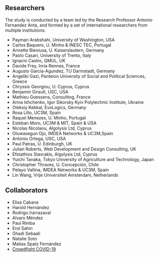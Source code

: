 ## Researchers

The study is conducted by a team led by the Research Professor Antonio Fernandez Anta, and formed by a set of international researchers from multiple institutions:

- Payman Arabshahi, University of Washington, USA
- Carlos Baquero, U. Minho & INESC TEC, Portugal
- Annette Bieniusa, U. Kaiserslautern, Germany
- Paolo Casari, University of Trento, Italy
- Ignacio Castro, QMUL, UK
- Davide Frey, Inria Rennes, France
- Augusto Garcia-Agundez, TU Darmstadt, Germany
- Angeliki Gazi, Panteion University of Social and Political Sciences, Greece
- Chryssis Georgiou, U. Cyprus, Cyprus
- Benjamin Girault, USC, USA
- Mathieu Goessens, Consulting, France
- Anna Ishchenko, Igor Sikorsky Kyiv Polytechnic Institute, Ukraine
- Oleksiy Kebkal, EvoLogics, Germany
- Rosa Lillo, UC3M, Spain
- Raquel Menezes, U. Minho, Portugal
- Esteban Moro, UC3M & MIT, Spain & USA
- Nicolas Nicolaou, Algolysis Ltd, Cyprus
- Oluwasegun Ojo, IMDEA Networks & UC3M,Spain
- Antonio Ortega, USC, USA
- Paul Patras, U. Edinburgh, UK
- Julian Roberts, Web Development and Design Consulting, UK
- Efstathios Stavrakis, Algolysis Ltd, Cyprus
- Yuichi Tanaka, Tokyo University of Agriculture and Technology, Japan
- Christopher Thraves, U. Concepción, Chile
- Pelayo Vallina, IMDEA Networks & UC3M, Spain
- Lin Wang, Vrije Universiteit Amsterdam, Netherlands

## Collaborators

- Elisa Cabana
- Harold Hernández
- Rodrigo Irarrazaval
- Alvaro Méndez
- Paul Rimba
- Erol Sahin
- Ghadi Sebaali
- Natalie Soto
- Matias Spatz Fernández
- [Crowdfight COVID-19](https://crowdfightcovid19.org/)


